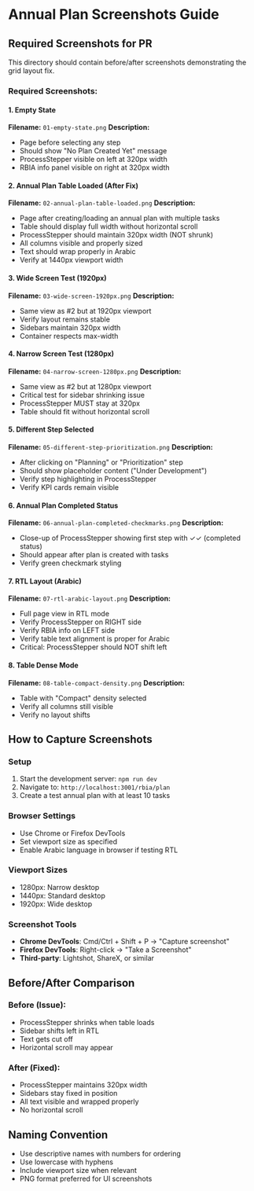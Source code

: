 # Annual Plan Screenshots Guide

## Required Screenshots for PR

This directory should contain before/after screenshots demonstrating the grid layout fix.

### Required Screenshots:

#### 1. Empty State
**Filename:** `01-empty-state.png`
**Description:** 
- Page before selecting any step
- Should show "No Plan Created Yet" message
- ProcessStepper visible on left at 320px width
- RBIA info panel visible on right at 320px width

#### 2. Annual Plan Table Loaded (After Fix)
**Filename:** `02-annual-plan-table-loaded.png`
**Description:**
- Page after creating/loading an annual plan with multiple tasks
- Table should display full width without horizontal scroll
- ProcessStepper should maintain 320px width (NOT shrunk)
- All columns visible and properly sized
- Text should wrap properly in Arabic
- Verify at 1440px viewport width

#### 3. Wide Screen Test (1920px)
**Filename:** `03-wide-screen-1920px.png`
**Description:**
- Same view as #2 but at 1920px viewport
- Verify layout remains stable
- Sidebars maintain 320px width
- Container respects max-width

#### 4. Narrow Screen Test (1280px)
**Filename:** `04-narrow-screen-1280px.png`
**Description:**
- Same view as #2 but at 1280px viewport
- Critical test for sidebar shrinking issue
- ProcessStepper MUST stay at 320px
- Table should fit without horizontal scroll

#### 5. Different Step Selected
**Filename:** `05-different-step-prioritization.png`
**Description:**
- After clicking on "Planning" or "Prioritization" step
- Should show placeholder content ("Under Development")
- Verify step highlighting in ProcessStepper
- Verify KPI cards remain visible

#### 6. Annual Plan Completed Status
**Filename:** `06-annual-plan-completed-checkmarks.png`
**Description:**
- Close-up of ProcessStepper showing first step with ✓✓ (completed status)
- Should appear after plan is created with tasks
- Verify green checkmark styling

#### 7. RTL Layout (Arabic)
**Filename:** `07-rtl-arabic-layout.png`
**Description:**
- Full page view in RTL mode
- Verify ProcessStepper on RIGHT side
- Verify RBIA info on LEFT side  
- Verify table text alignment is proper for Arabic
- Critical: ProcessStepper should NOT shift left

#### 8. Table Dense Mode
**Filename:** `08-table-compact-density.png`
**Description:**
- Table with "Compact" density selected
- Verify all columns still visible
- Verify no layout shifts

## How to Capture Screenshots

### Setup
1. Start the development server: `npm run dev`
2. Navigate to: `http://localhost:3001/rbia/plan`
3. Create a test annual plan with at least 10 tasks

### Browser Settings
- Use Chrome or Firefox DevTools
- Set viewport size as specified
- Enable Arabic language in browser if testing RTL

### Viewport Sizes
- 1280px: Narrow desktop
- 1440px: Standard desktop  
- 1920px: Wide desktop

### Screenshot Tools
- **Chrome DevTools**: Cmd/Ctrl + Shift + P → "Capture screenshot"
- **Firefox DevTools**: Right-click → "Take a Screenshot"
- **Third-party**: Lightshot, ShareX, or similar

## Before/After Comparison

### Before (Issue):
- ProcessStepper shrinks when table loads
- Sidebar shifts left in RTL
- Text gets cut off
- Horizontal scroll may appear

### After (Fixed):
- ProcessStepper maintains 320px width
- Sidebars stay fixed in position
- All text visible and wrapped properly
- No horizontal scroll

## Naming Convention
- Use descriptive names with numbers for ordering
- Use lowercase with hyphens
- Include viewport size when relevant
- PNG format preferred for UI screenshots
